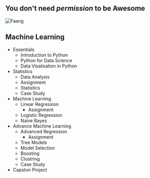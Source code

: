 ## You don't need _permission_ to be **Awesome**
![Faang](https://www.ft.com/__origami/service/image/v2/images/raw/http%3A%2F%2Fcom.ft.imagepublish.upp-prod-us.s3.amazonaws.com%2Fd7793444-3178-11ea-9703-eea0cae3f0de?fit=scale-down&source=next&width=640)

## Machine Learning
* Essentials
  * Introduction to Python
  * Python for Data Science
  * Data Visalisation in Python
* Statistics
  * Data Analysis
  * Assignment
  * Statistics
  * Case Study
* Machine Learning
  * Linear Regression
    * Assignment
  * Logistic Regression
  * Naive Bayes
* Advance Machine Learning
  * Advanced Regression
    * Assignment
  * Tree Models
  * Model Selection
  * Boosting
  * Clustring
  * Case Study
* Capston Project